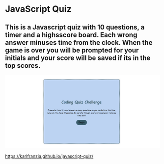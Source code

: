 # JavaScript Quiz

## This is a Javascript quiz with 10 questions, a timer and a highsscore board. Each wrong answer minuses time from the clock. When the game is over you will be prompted for your initials and your score will be saved if its in the top scores.

![project screenshot](./assets/javascript-quiz.png)


https://karlfranzia.github.io/javascript-quiz/
